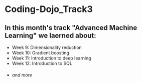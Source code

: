 # Coding-Dojo_Track3

## In this month's track **"Advanced Machine Learning"** we laerned about:

* Week 9: Dimensionality reduction
* Week 10: Gradient boosting
* Week 11: Introduction to deep learning
* Week 12: Introduction to SQL
* ###### and more
